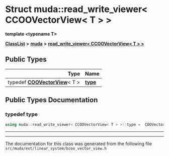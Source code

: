 

# Struct muda::read\_write\_viewer&lt; CCOOVectorView&lt; T &gt; &gt;

**template &lt;typename T&gt;**



[**ClassList**](annotated.md) **>** [**muda**](namespacemuda.md) **>** [**read\_write\_viewer&lt; CCOOVectorView&lt; T &gt; &gt;**](structmuda_1_1read__write__viewer_3_01_c_c_o_o_vector_view_3_01_t_01_4_01_4.md)






















## Public Types

| Type | Name |
| ---: | :--- |
| typedef [**COOVectorView**](classmuda_1_1_c_o_o_vector_view_base.md)&lt; T &gt; | [**type**](#typedef-type)  <br> |
















































## Public Types Documentation




### typedef type 

```C++
using muda::read_write_viewer< CCOOVectorView< T > >::type =  COOVectorView<T>;
```




<hr>

------------------------------
The documentation for this class was generated from the following file `src/muda/ext/linear_system/bcoo_vector_view.h`

